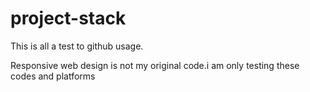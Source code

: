 # project-stack
This is all a test to github usage.

Responsive web design is not my original code.i am only testing these codes and platforms

